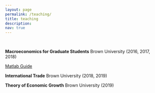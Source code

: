 ```yaml
---
layout: page
permalink: /teaching/
title: teaching
description: 
nav: true
---
```



&nbsp;

**Macroeconomics for Graduate Students** Brown University (2016, 2017, 2018)

[Matlab Guide](Matlab_Guide.zip)

**International Trade** Brown University (2018, 2019)

**Theory of Economic Growth** Brown University (2019)
